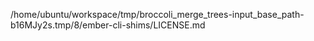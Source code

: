 /home/ubuntu/workspace/tmp/broccoli_merge_trees-input_base_path-b16MJy2s.tmp/8/ember-cli-shims/LICENSE.md